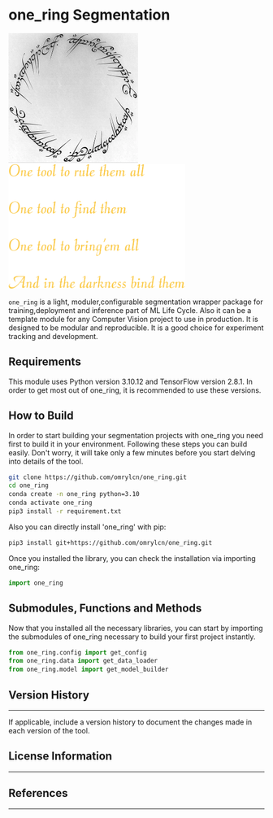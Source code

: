# one_ring Segmentation


<img title="ring" alt="ring" src="images/ring.png" height=255> <img title="one_ring" alt="one_ring" src="images/one_ring.png" height=245>




```one_ring``` is a light, moduler,configurable segmentation wrapper package for training,deployment and inference part of ML Life Cycle. Also it can be a template module for any Computer Vision project to use in production. It is designed to be modular and reproducible. It is a good choice for experiment tracking and development.

## Requirements
This module uses Python version 3.10.12 and TensorFlow version 2.8.1. In order to get most out of one_ring, it is recommended to use these versions.

## How to Build
In order to start building your segmentation projects with one_ring you need first to build it in your environment. Following these steps you can build easily. Don't worry, it will take only a few minutes before you start delving into details of the tool.

``` bash
git clone https://github.com/omrylcn/one_ring.git
cd one_ring
conda create -n one_ring python=3.10
conda activate one_ring
pip3 install -r requirement.txt
```

Also you can directly install 'one_ring' with pip:

``` bash
pip3 install git+https://github.com/omrylcn/one_ring.git

```

Once you installed the library, you can check the installation via importing one_ring:

``` python
import one_ring

```


## Submodules, Functions and Methods

Now that you installed all the necessary libraries, you can start by importing the submodules of one_ring necessary to build your first project instantly.

``` python
from one_ring.config import get_config
from one_ring.data import get_data_loader
from one_ring.model import get_model_builder
```

## Version History
------------------
 If applicable, include a version history to document the changes made in each version of the tool.

 ## License Information
 ----------------------

 ## References
 -------------